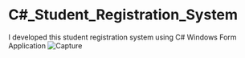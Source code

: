 # C#_Student_Registration_System
I developed this student registration system using C# Windows Form Application
![Capture](https://github.com/rafiqurrehman/C-Sharp_Student_Registration_System/assets/66937007/3b32cfc5-3b9a-42ef-94bf-28e18b808e70)

